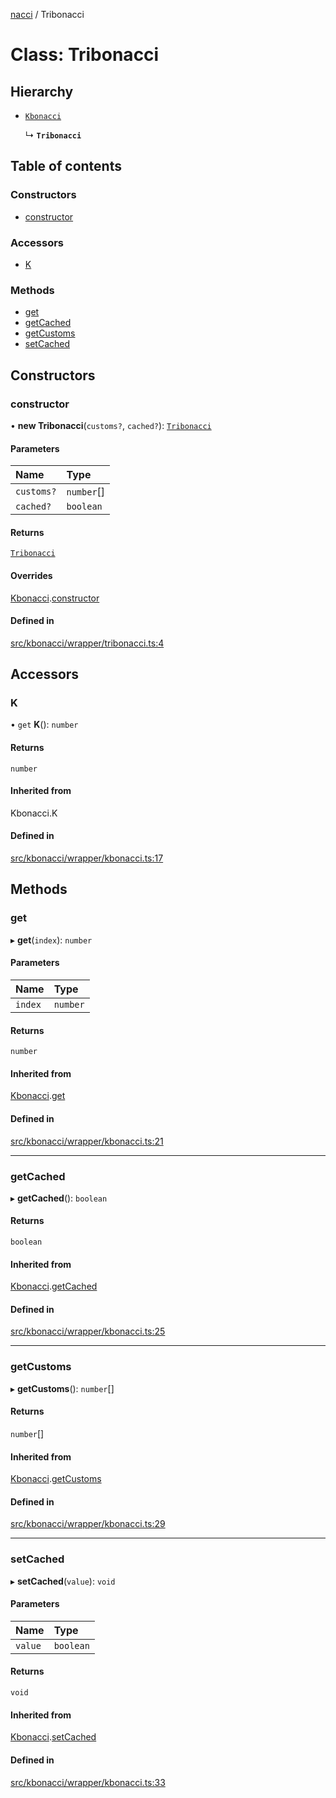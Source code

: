 [nacci](../README.md) / Tribonacci

# Class: Tribonacci

## Hierarchy

- [`Kbonacci`](Kbonacci.md)

  ↳ **`Tribonacci`**

## Table of contents

### Constructors

- [constructor](Tribonacci.md#constructor)

### Accessors

- [K](Tribonacci.md#k)

### Methods

- [get](Tribonacci.md#get)
- [getCached](Tribonacci.md#getcached)
- [getCustoms](Tribonacci.md#getcustoms)
- [setCached](Tribonacci.md#setcached)

## Constructors

### constructor

• **new Tribonacci**(`customs?`, `cached?`): [`Tribonacci`](Tribonacci.md)

#### Parameters

| Name | Type |
| :------ | :------ |
| `customs?` | `number`[] |
| `cached?` | `boolean` |

#### Returns

[`Tribonacci`](Tribonacci.md)

#### Overrides

[Kbonacci](Kbonacci.md).[constructor](Kbonacci.md#constructor)

#### Defined in

[src/kbonacci/wrapper/tribonacci.ts:4](https://github.com/havelessbemore/nacci/blob/13a7465/src/kbonacci/wrapper/tribonacci.ts#L4)

## Accessors

### K

• `get` **K**(): `number`

#### Returns

`number`

#### Inherited from

Kbonacci.K

#### Defined in

[src/kbonacci/wrapper/kbonacci.ts:17](https://github.com/havelessbemore/nacci/blob/13a7465/src/kbonacci/wrapper/kbonacci.ts#L17)

## Methods

### get

▸ **get**(`index`): `number`

#### Parameters

| Name | Type |
| :------ | :------ |
| `index` | `number` |

#### Returns

`number`

#### Inherited from

[Kbonacci](Kbonacci.md).[get](Kbonacci.md#get)

#### Defined in

[src/kbonacci/wrapper/kbonacci.ts:21](https://github.com/havelessbemore/nacci/blob/13a7465/src/kbonacci/wrapper/kbonacci.ts#L21)

___

### getCached

▸ **getCached**(): `boolean`

#### Returns

`boolean`

#### Inherited from

[Kbonacci](Kbonacci.md).[getCached](Kbonacci.md#getcached)

#### Defined in

[src/kbonacci/wrapper/kbonacci.ts:25](https://github.com/havelessbemore/nacci/blob/13a7465/src/kbonacci/wrapper/kbonacci.ts#L25)

___

### getCustoms

▸ **getCustoms**(): `number`[]

#### Returns

`number`[]

#### Inherited from

[Kbonacci](Kbonacci.md).[getCustoms](Kbonacci.md#getcustoms)

#### Defined in

[src/kbonacci/wrapper/kbonacci.ts:29](https://github.com/havelessbemore/nacci/blob/13a7465/src/kbonacci/wrapper/kbonacci.ts#L29)

___

### setCached

▸ **setCached**(`value`): `void`

#### Parameters

| Name | Type |
| :------ | :------ |
| `value` | `boolean` |

#### Returns

`void`

#### Inherited from

[Kbonacci](Kbonacci.md).[setCached](Kbonacci.md#setcached)

#### Defined in

[src/kbonacci/wrapper/kbonacci.ts:33](https://github.com/havelessbemore/nacci/blob/13a7465/src/kbonacci/wrapper/kbonacci.ts#L33)
